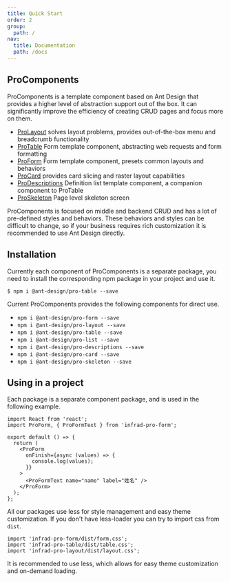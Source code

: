 ```yaml
---
title: Quick Start
order: 2
group:
  path: /
nav:
  title: Documentation
  path: /docs
---
```


## ProComponents

ProComponents is a template component based on Ant Design that provides a higher level of abstraction support out of the box. It can significantly improve the efficiency of creating CRUD pages and focus more on them.

- [ProLayout](/components/layout) solves layout problems, provides out-of-the-box menu and breadcrumb functionality
- [ProTable](/components/table) Form template component, abstracting web requests and form formatting
- [ProForm](/components/form) Form template component, presets common layouts and behaviors
- [ProCard](/components/card) provides card slicing and raster layout capabilities
- [ProDescriptions](/components/descriptions) Definition list template component, a companion component to ProTable
- [ProSkeleton](/components/skeleton) Page level skeleton screen

ProComponents is focused on middle and backend CRUD and has a lot of pre-defined styles and behaviors. These behaviors and styles can be difficult to change, so if your business requires rich customization it is recommended to use Ant Design directly.

## Installation

Currently each component of ProComponents is a separate package, you need to install the corresponding npm package in your project and use it.

```shell
$ npm i @ant-design/pro-table --save
```

Current ProComponents provides the following components for direct use.

- `npm i @ant-design/pro-form --save`
- `npm i @ant-design/pro-layout --save`
- `npm i @ant-design/pro-table --save`
- `npm i @ant-design/pro-list --save`
- `npm i @ant-design/pro-descriptions --save`
- `npm i @ant-design/pro-card --save`
- `npm i @ant-design/pro-skeleton --save`

## Using in a project

Each package is a separate component package, and is used in the following example.

```tsx
import React from 'react';
import ProForm, { ProFormText } from 'infrad-pro-form';

export default () => {
  return (
    <ProForm
      onFinish={async (values) => {
        console.log(values);
      }}
    >
      <ProFormText name="name" label="姓名" />
    </ProForm>
  );
};
```

All our packages use less for style management and easy theme customization. If you don't have less-loader you can try to import css from `dist`.

```tsx | pure
import 'infrad-pro-form/dist/form.css';
import 'infrad-pro-table/dist/table.css';
import 'infrad-pro-layout/dist/layout.css';
```

It is recommended to use less, which allows for easy theme customization and on-demand loading.
